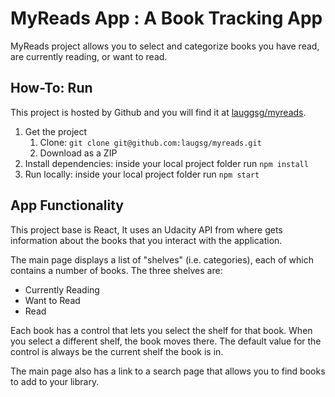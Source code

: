 # MyReads App : A Book Tracking App
MyReads project allows you to select and categorize books you have read, are currently reading, or want to read. 

## How-To: Run
This project is hosted by Github and you will find it at [lauggsg/myreads](https://github.com/laugsg/myreads).
1. Get the project
   1. Clone: `git clone git@github.com:laugsg/myreads.git`
   2. Download as a ZIP
2. Install dependencies: inside your local project folder run `npm install`
3. Run locally: inside your local project folder run `npm start`


## App Functionality
This project base is React, It uses an Udacity API from where gets information about the books that you interact with the application.

The main page displays a list of "shelves" (i.e. categories), each of which contains a number of books. The three shelves are:

* Currently Reading
* Want to Read
* Read

Each book has a control that lets you select the shelf for that book. When you select a different shelf, the book moves there. The default value for the control is always be the current shelf the book is in.

The main page also has a link to a search page that allows you to find books to add to your library.



